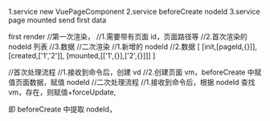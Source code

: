1.service new VuePageComponent
2.service beforeCreate nodeId
3.service page mounted send first data

first render
//第一次渲染，
//1.需要带有页面 id，页面路径等
//2.首次渲染的 nodeId 列表
//3.数据
//二次渲染
//1.新增的 nodeId
//2.数据
[
  [init,[pageId,{}]],
  [created,['1','2']],
  [mounted,[['1',{}],['2',{}]]]
]

//首次处理流程
//1.接收到命令后，创建 vd
//2.创建页面 vm，beforeCreate 中赋值页面数据，赋值 nodeId
//二次处理流程
//1.接收到命令后，根据 nodeId 查找 vm，存在，则赋值+forceUpdate,

 即 beforeCreate 中提取 nodeId，
